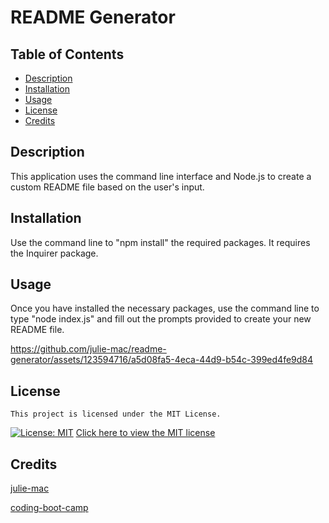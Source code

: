 # README Generator
  ## Table of Contents
    
  - [Description](#description)
  - [Installation](#installation)
  - [Usage](#usage)
  - [License](#license)
  - [Credits](#credits)
  
  
  ## Description

  This application uses the command line interface and Node.js to create a custom README file based on the user's input.
  
  ## Installation
  
  Use the command line to "npm install" the required packages. It requires the Inquirer package.

  ## Usage
  
  Once you have installed the necessary packages, use the command line to type "node index.js" and fill out the prompts provided to create your new README file.

https://github.com/julie-mac/readme-generator/assets/123594716/a5d08fa5-4eca-44d9-b54c-399ed4fe9d84


  ## License
    This project is licensed under the MIT License.
  [![License: MIT](https://img.shields.io/badge/License-MIT-yellow.svg)](https://opensource.org/licenses/MIT)
  [Click here to view the MIT license](https://opensource.org/license/mit/)
  
  ## Credits

  [julie-mac](github.com/julie-mac)

  [coding-boot-camp](github.com/coding-boot-camp) 